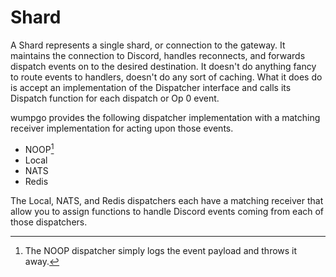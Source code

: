 # Shard

A Shard represents a single shard, or connection to the gateway.  It maintains the connection to Discord, handles reconnects, and forwards dispatch events on to the desired destination.  It doesn't do anything fancy to route events to handlers, doesn't do any sort of caching.  What it does do is accept an implementation of the Dispatcher interface and calls its Dispatch function for each dispatch or Op 0 event.

wumpgo provides the following dispatcher implementation with a matching receiver implementation for acting upon those events.
- NOOP[^noop]
- Local
- NATS
- Redis

The Local, NATS, and Redis dispatchers each have a matching receiver that allow you to assign functions to handle Discord events coming from each of those dispatchers.

[^noop]: The NOOP dispatcher simply logs the event payload and throws it away.